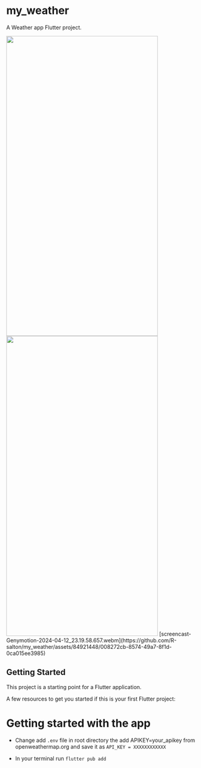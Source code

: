 # my_weather

A Weather app Flutter project.

<img src="https://github.com/R-salton/my_weather/assets/84921448/f972ef62-5d39-43ec-9ef0-bd169dd736f2" width="400" height="790">
<img src="[https://github.com/R-salton/my_weather/assets/84921448/f972ef62-5d39-43ec-9ef0-bd169dd736f2](https://github.com/R-salton/my_weather/assets/84921448/c646a186-fb37-4406-b000-7a999f8e688e)" width="400" height="790">
[screencast-Genymotion-2024-04-12_23.19.58.657.webm](https://github.com/R-salton/my_weather/assets/84921448/008272cb-8574-49a7-8f1d-0ca015ee3985)



## Getting Started

This project is a starting point for a Flutter application.

A few resources to get you started if this is your first Flutter project:

# Getting started with the app

- Change add `.env` file in root directory the add APIKEY=your_apikey from openweathermap.org and save it as
  `API_KEY = XXXXXXXXXXXX`

- In your terminal run `flutter pub add`
